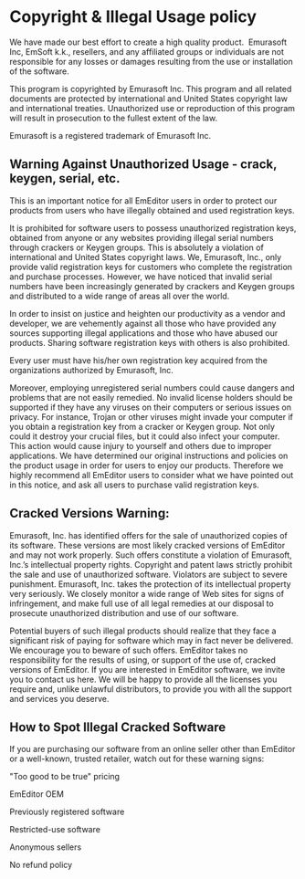 # Copyright & Illegal Usage policy

We have made our best effort to create a high quality product.  Emurasoft
Inc, EmSoft k.k., resellers, and any affiliated groups or individuals are
not responsible for any losses or damages resulting from the use or installation
of the software.

This program is copyrighted by Emurasoft Inc. This program and all
related documents are protected by international and United States copyright law and
international treaties. Unauthorized use or reproduction of this program will
result in
prosecution to the fullest extent of the law.

Emurasoft is a registered trademark of Emurasoft Inc.

## Warning Against Unauthorized Usage - crack, keygen, serial, etc.

This is an important notice for all EmEditor users in order to protect our products from users who have illegally obtained and used registration keys.

It is prohibited for software users to possess unauthorized registration keys, obtained from anyone or any websites providing illegal serial numbers through crackers or Keygen groups. This is absolutely a violation of international and United States
copyright laws. We, Emurasoft, Inc., only provide valid registration keys for customers who complete the registration and purchase processes. However, we have noticed that invalid serial numbers have been increasingly generated by crackers and Keygen
groups and distributed to a wide range of areas all over the world.

In order to insist on justice and heighten our productivity as a vendor and developer, we are vehemently against all those who have provided any sources supporting illegal applications and those who have abused our products. Sharing software
registration keys with others is also prohibited.

Every user must have his/her own registration key acquired from the organizations authorized by Emurasoft, Inc.

Moreover, employing unregistered serial numbers could cause dangers and problems that are not easily remedied. No invalid license holders should be supported if they have any viruses on their computers or serious issues on privacy. For instance,
Trojan or other viruses might invade your computer if you obtain a registration key from a cracker or Keygen group. Not only could it destroy your crucial files, but it could also infect your computer. This action would cause injury to yourself and
others due to improper applications. We have determined our original instructions and policies on the product usage in order for users to enjoy our products. Therefore we highly recommend all EmEditor users to consider what we have pointed out in
this notice, and ask all users to purchase valid registration keys.

## Cracked Versions Warning:

Emurasoft, Inc. has identified offers for the sale of unauthorized copies of its software. These versions are most likely cracked versions of EmEditor and may not work properly. Such offers constitute a violation of Emurasoft, Inc.’s intellectual
property rights. Copyright and patent laws strictly prohibit the sale and use of unauthorized software. Violators are subject to severe punishment. Emurasoft, Inc. takes the protection of its intellectual property very seriously. We closely monitor a
wide range of Web sites for signs of infringement, and make full use of all legal remedies at our disposal to prosecute unauthorized distribution and use of our software.

Potential buyers of such illegal products should realize that they face a significant risk of paying for software which may in fact never be delivered. We encourage you to beware of such offers. EmEditor takes no responsibility for the results of
using, or support of the use of, cracked versions of EmEditor. If you are interested in EmEditor software, we invite you to contact us here. We will be happy to provide all the licenses you require and, unlike unlawful distributors, to provide you
with all the support and services you deserve.

## How to Spot Illegal Cracked Software

If you are purchasing our software from an online seller other than EmEditor or a well-known, trusted retailer, watch out for these warning signs:

"Too good to be true" pricing

EmEditor OEM

Previously registered software

Restricted-use software

Anonymous sellers

No refund policy
